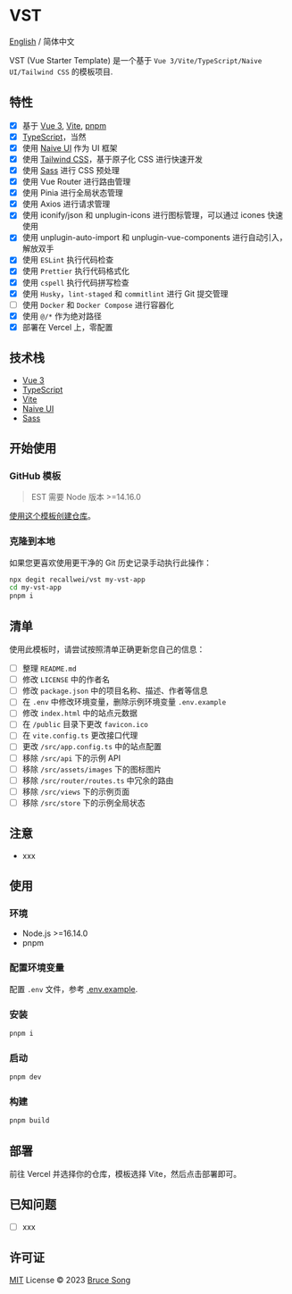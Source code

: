 # VST

[English](./README.md) / 简体中文

VST (Vue Starter Template) 是一个基于 `Vue 3/Vite/TypeScript/Naive UI/Tailwind CSS` 的模板项目.

## 特性

- [x] 基于 [Vue 3](https://cn.vuejs.org/), [Vite](https://cn.vitejs.dev/), [pnpm](https://pnpm.io/zh/)
- [x] [TypeScript](https://www.typescriptlang.org/)，当然
- [x] 使用 [Naive UI](https://www.naiveui.com/) 作为 UI 框架
- [x] 使用 [Tailwind CSS](https://tailwindcss.com/)，基于原子化 CSS 进行快速开发
- [x] 使用 [Sass](https://sass-lang.com/) 进行 CSS 预处理
- [x] 使用 Vue Router 进行路由管理
- [x] 使用 Pinia 进行全局状态管理
- [x] 使用 Axios 进行请求管理
- [x] 使用 iconify/json 和 unplugin-icons 进行图标管理，可以通过 icones 快速使用
- [x] 使用 unplugin-auto-import 和 unplugin-vue-components 进行自动引入，解放双手
- [x] 使用 `ESLint` 执行代码检查
- [x] 使用 `Prettier` 执行代码格式化
- [x] 使用 `cspell` 执行代码拼写检查
- [x] 使用 `Husky`，`lint-staged` 和 `commitlint` 进行 Git 提交管理
- [ ] 使用 `Docker` 和 `Docker Compose` 进行容器化
- [x] 使用 `@/*` 作为绝对路径
- [x] 部署在 Vercel 上，零配置

## 技术栈

- [Vue 3](https://cn.vuejs.org/)
- [TypeScript](https://www.typescriptlang.org/)
- [Vite](https://cn.vitejs.dev/)
- [Naive UI](https://www.naiveui.com/)
- [Sass](https://sass-lang.com/)

## 开始使用

### GitHub 模板

> EST 需要 Node 版本 >=14.16.0

[使用这个模板创建仓库](https://github.com/recallwei/vst/generate)。

### 克隆到本地

如果您更喜欢使用更干净的 Git 历史记录手动执行此操作：

```bash
npx degit recallwei/vst my-vst-app
cd my-vst-app
pnpm i
```

## 清单

使用此模板时，请尝试按照清单正确更新您自己的信息：

- [ ] 整理 `README.md`
- [ ] 修改 `LICENSE` 中的作者名
- [ ] 修改 `package.json` 中的项目名称、描述、作者等信息
- [ ] 在 `.env` 中修改环境变量，删除示例环境变量 `.env.example`
- [ ] 修改 `index.html` 中的站点元数据
- [ ] 在 `/public` 目录下更改 `favicon.ico`
- [ ] 在 `vite.config.ts` 更改接口代理
- [ ] 更改 `/src/app.config.ts` 中的站点配置
- [ ] 移除 `/src/api` 下的示例 API
- [ ] 移除 `/src/assets/images` 下的图标图片
- [ ] 移除 `/src/router/routes.ts` 中冗余的路由
- [ ] 移除 `/src/views` 下的示例页面
- [ ] 移除 `/src/store` 下的示例全局状态

## 注意

- xxx

## 使用

### 环境

- Node.js >=16.14.0
- pnpm

### 配置环境变量

配置 `.env` 文件，参考 [.env.example](./.env.example).

### 安装

```bash
pnpm i
```

### 启动

```bash
pnpm dev
```

### 构建

```bash
pnpm build
```

## 部署

前往 Vercel 并选择你的仓库，模板选择 Vite，然后点击部署即可。

## 已知问题

- [ ] xxx

## 许可证

[MIT](/LICENSE) License &copy; 2023 [Bruce Song](https://github.com/recallwei)
